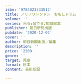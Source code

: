 ```yaml
---
isbn: '9784023333512'
title: ノリノリドンドン　おもしドラム
volume: ''
series: 光る★音でる♪知育絵本
publisher: 朝日新聞出版
pubdate: '2020-12-02'
cover: ''
author: 朝日新聞出版／編集
description: ''
price: '2200'
genre: ''
target: 児童
format: 絵本
content: 芸術総記

---
```


